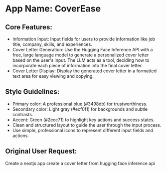 # **App Name**: CoverEase

## Core Features:

- Information Input: Input fields for users to provide information like job title, company, skills, and experiences.
- Cover Letter Generation: Use the Hugging Face Inference API with a free, large language model to generate a personalized cover letter based on the user's input. The LLM acts as a tool, deciding how to incorporate each piece of information into the final cover letter.
- Cover Letter Display: Display the generated cover letter in a formatted text area for easy viewing and copying.

## Style Guidelines:

- Primary color: A professional blue (#3498db) for trustworthiness.
- Secondary color: Light gray (#ecf0f1) for backgrounds and subtle contrasts.
- Accent: Green (#2ecc71) to highlight key actions and success states.
- Clean and structured layout to guide the user through the input process.
- Use simple, professional icons to represent different input fields and actions.

## Original User Request:
Create a nextjs app create a cover letter from hugging face inference api
  